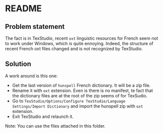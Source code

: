 # README

## Problem statement

The fact is in TexStudio, recent `oxt` linguistic resources for French seem not to work under Windows, which is quite ennoying. Indeed, the structure of recent French oxt files changed and is not recognized by TexStudio.

## Solution

A work around is this one:

* Get the last version of `hunspell` French dictionary. It will be a zip file.
* Rename it with `oxt` extension. Even is there is no manifest, te fact that the dictionary files are at the root of the zip seems of for TexSudio.
* Go to `TexStudio/Options/Configure TexStudio/Language Settings/Import Dictionary` and import the hunspell zip with `oxt` extension.
* Exit TexStudio and relaunch it.

Note: You can use the files attached in this folder.


